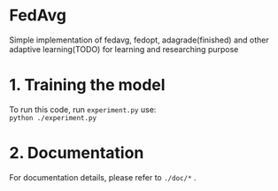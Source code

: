 # FedAvg
Simple implementation of fedavg, fedopt, adagrade(finished) and other adaptive learning(TODO) for learning and researching purpose <br>

# 1. Training the model
To run this code, run `experiment.py` use: <br>
``
python ./experiment.py
``

# 2. Documentation

For documentation details, please refer to `./doc/*` .
